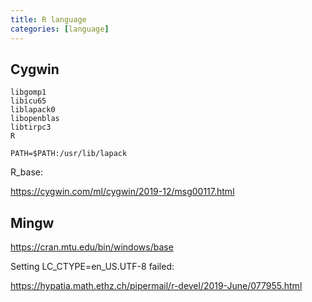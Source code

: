 ```yaml
---
title: R language
categories: [language]
---
```


## Cygwin

~~~
libgomp1
libicu65
liblapack0
libopenblas
libtirpc3
R
~~~

~~~
PATH=$PATH:/usr/lib/lapack
~~~

R_base:

<https://cygwin.com/ml/cygwin/2019-12/msg00117.html>

## Mingw

<https://cran.mtu.edu/bin/windows/base>

Setting LC_CTYPE=en_US.UTF-8 failed:

<https://hypatia.math.ethz.ch/pipermail/r-devel/2019-June/077955.html>
